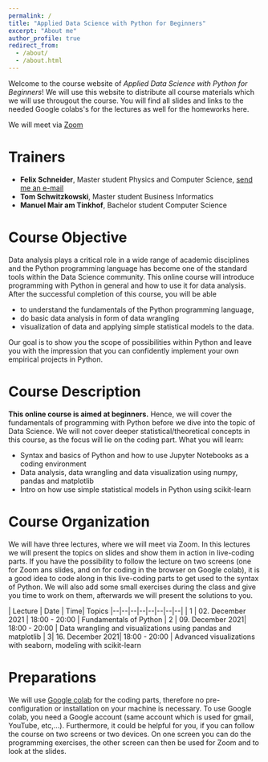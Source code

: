 ```yaml
---
permalink: /
title: "Applied Data Science with Python for Beginners"
excerpt: "About me"
author_profile: true
redirect_from: 
  - /about/
  - /about.html
---
```



Welcome to the course website of *Applied Data Science with Python for Beginners*!
We will use this website to distribute all course materials which we will use througout the course. You will find all slides and links to the needed Google colabs's for the lectures as well for the homeworks here.

We will meet via [Zoom](https://us02web.zoom.us/j/79133972703?pwd=TUJac1FxTS8wZll2bzNmcUVmckJoUT09)

# Trainers

- **Felix Schneider**, Master student Physics and Computer Science, [send me an e-mail](mailto:felix.schneider@tech-academy.io)
- **Tom Schwitzkowski**, Master student Business Informatics
- **Manuel Mair am Tinkhof**, Bachelor student Computer Science


# Course Objective
Data analysis plays a critical role in a wide range of academic disciplines and the Python programming language has become one of the standard tools within the Data Science community. This online course will introduce programming with Python in general and how to use it for data analysis. After the successful completion of this course, you will be able 
- to understand the fundamentals of the Python programming language,
- do basic data analysis in form of data wrangling
- visualization of data and applying simple statistical models to the data. 

Our goal is to show you the scope of possibilities within Python and leave you with the impression that you can confidently implement your own empirical projects in Python.

# Course Description
**This online course is aimed at beginners.** 
Hence, we will cover the fundamentals of programming with Python before we dive into the topic of Data Science. We will not cover deeper statistical/theoretical concepts in this course, as the focus will lie on the coding part. 
What you will learn:

 - Syntax and basics of Python and how to use Jupyter Notebooks as a coding environment   
 - Data analysis, data wrangling and data visualization using numpy, pandas and matplotlib   
 - Intro on how use simple statistical models in Python using scikit-learn

# Course Organization
We will have three lectures, where we will meet via Zoom.
In this lectures we will present the topics on slides and show them in action in live-coding parts. If you have the possibility to follow the lecture on two screens (one for Zoom ans slides, and on for coding in the browser on Google colab), it is a good idea to code along in this live-coding parts to get used to the syntax of Python.
We will also add some small exercises during the class and give you time to work on them, afterwards we will present the solutions to you.


| Lecture | Date | Time| Topics
|--|--|--|--|--|--|--|--|
| 1 | 02. December 2021 | 18:00 - 20:00  | Fundamentals of Python
| 2 | 09. December 2021| 18:00 - 20:00 | Data wrangling and visualizations using pandas and matplotlib
| 3|  16. December 2021| 18:00 - 20:00 | Advanced visualizations with seaborn, modeling with scikit-learn

# Preparations
We will use [Google colab](https://colab.research.google.com/) for the coding parts, therefore no pre-configuration or installation on your machine is necessary. To use Google colab, you need a Google account (same account which is used for gmail, YouTube, etc,...).
Furthermore, it could be helpful for you, if you can follow the course on two screens or two devices. On one screen you can do the programming exercises, the other screen can then be used for Zoom and to look at the slides. 
